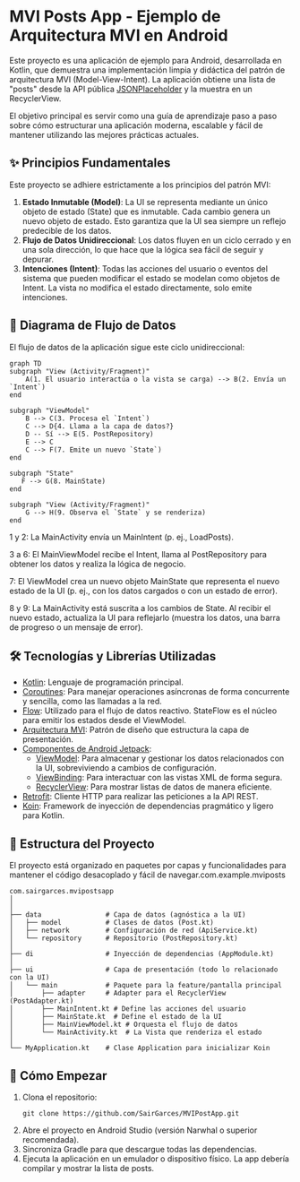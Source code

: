 # **MVI Posts App - Ejemplo de Arquitectura MVI en Android**

Este proyecto es una aplicación de ejemplo para Android, desarrollada en Kotlin, que demuestra una implementación limpia y didáctica del patrón de arquitectura MVI (Model-View-Intent). La aplicación obtiene una lista de "posts" desde la API pública <ins>JSONPlaceholder</ins> y la muestra en un RecyclerView.

El objetivo principal es servir como una guía de aprendizaje paso a paso sobre cómo estructurar una aplicación moderna, escalable y fácil de mantener utilizando las mejores prácticas actuales.

## ✨ **Principios Fundamentales**

Este proyecto se adhiere estrictamente a los principios del patrón MVI:

1. **Estado Inmutable (Model)**: La UI se representa mediante un único objeto de estado (State) que es inmutable. Cada cambio genera un nuevo objeto de estado. Esto garantiza que la UI sea siempre un reflejo predecible de los datos.
2. **Flujo de Datos Unidireccional**: Los datos fluyen en un ciclo cerrado y en una sola dirección, lo que hace que la lógica sea fácil de seguir y depurar.
3. **Intenciones (Intent)**: Todas las acciones del usuario o eventos del sistema que pueden modificar el estado se modelan como objetos de Intent. La vista no modifica el estado directamente, solo emite intenciones.

## **🔄 Diagrama de Flujo de Datos**

El flujo de datos de la aplicación sigue este ciclo unidireccional:

    graph TD
    subgraph "View (Activity/Fragment)"
        A(1. El usuario interactúa o la vista se carga) --> B(2. Envía un `Intent`)
    end

    subgraph "ViewModel"
        B --> C(3. Procesa el `Intent`)
        C --> D{4. Llama a la capa de datos?}
        D -- Sí --> E(5. PostRepository)
        E --> C
        C --> F(7. Emite un nuevo `State`)
    end

    subgraph "State"
       F --> G(8. MainState)
    end

    subgraph "View (Activity/Fragment)"
        G --> H(9. Observa el `State` y se renderiza)
    end

1 y 2: La MainActivity envía un MainIntent (p. ej., LoadPosts).

3 a 6: El MainViewModel recibe el Intent, llama al PostRepository para obtener los datos y realiza la lógica de negocio.

7: El ViewModel crea un nuevo objeto MainState que representa el nuevo estado de la UI (p. ej., con los datos cargados o con un estado de error).

8 y 9: La MainActivity está suscrita a los cambios de State. Al recibir el nuevo estado, actualiza la UI para reflejarlo (muestra los datos, una barra de progreso o un mensaje de error).

## 🛠️ **Tecnologías y Librerías Utilizadas**
- <ins>Kotlin</ins>: Lenguaje de programación principal.
- <ins>Coroutines</ins>: Para manejar operaciones asíncronas de forma concurrente y sencilla, como las llamadas a la red.
- <ins>Flow</ins>: Utilizado para el flujo de datos reactivo. StateFlow es el núcleo para emitir los estados desde el ViewModel.
- <ins>Arquitectura MVI</ins>: Patrón de diseño que estructura la capa de presentación.
- <ins>Componentes de Android Jetpack</ins>:
    - <ins>ViewModel</ins>: Para almacenar y gestionar los datos relacionados con la UI, sobreviviendo a cambios de configuración.
    - <ins>ViewBinding</ins>: Para interactuar con las vistas XML de forma segura.
    - <ins>RecyclerView</ins>: Para mostrar listas de datos de manera eficiente.
- <ins>Retrofit</ins>: Cliente HTTP para realizar las peticiones a la API REST.
- <ins>Koin</ins>: Framework de inyección de dependencias pragmático y ligero para Kotlin.

## 📁 **Estructura del Proyecto**

El proyecto está organizado en paquetes por capas y funcionalidades para mantener el código desacoplado y fácil de navegar.com.example.mviposts
```text
com.sairgarces.mvipostsapp
│
│
├── data                # Capa de datos (agnóstica a la UI)
│   ├── model           # Clases de datos (Post.kt)
│   ├── network         # Configuración de red (ApiService.kt)
│   └── repository      # Repositorio (PostRepository.kt)
│
├── di                  # Inyección de dependencias (AppModule.kt)
│
├── ui                  # Capa de presentación (todo lo relacionado con la UI)
│   └── main            # Paquete para la feature/pantalla principal
│       ├── adapter     # Adapter para el RecyclerView (PostAdapter.kt)
│       ├── MainIntent.kt # Define las acciones del usuario
│       ├── MainState.kt  # Define el estado de la UI
│       ├── MainViewModel.kt # Orquesta el flujo de datos
│       └── MainActivity.kt  # La Vista que renderiza el estado
│
└── MyApplication.kt    # Clase Application para inicializar Koin
```

## 🚀 **Cómo Empezar**
1. Clona el repositorio:
    ```text
   git clone https://github.com/SairGarces/MVIPostApp.git
    ```
2. Abre el proyecto en Android Studio (versión Narwhal o superior recomendada).
3. Sincroniza Gradle para que descargue todas las dependencias.
4. Ejecuta la aplicación en un emulador o dispositivo físico. La app debería compilar y mostrar la lista de posts.

